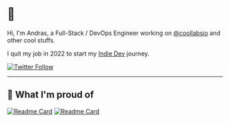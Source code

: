 # 👋

Hi, I'm Andras, a Full-Stack / DevOps Engineer working on [@coollabsio](https://coollabs.io) and other cool stuffs.

I quit my job in 2022 to start my [Indie Dev](https://newsletter.coollabs.io) journey.

[![Twitter Follow](https://img.shields.io/twitter/follow/andrasbacsai?color=blue&label=Follow%20my%20journey%20on%20Twitter&style=for-the-badge)](https://twitter.com/andrasbacsai)

--- 

## 🎉 What I'm proud of

[![Readme Card](https://github-readme-stats.vercel.app/api/pin/?username=coollabsio&repo=coolify&show_owner=true)](https://github.com/coollabsio/coolify) 
[![Readme Card](https://github-readme-stats.vercel.app/api/pin/?username=coollabsio&repo=fonts&show_owner=true)](https://github.com/coollabsio/fonts)


<!--
**andrasbacsai/andrasbacsai** is a ✨ _special_ ✨ repository because its `README.md` (this file) appears on your GitHub profile.

Here are some ideas to get you started:

- 🔭 I’m currently working on ...
- 🌱 I’m currently learning ...
- 👯 I’m looking to collaborate on ...
- 🤔 I’m looking for help with ...
- 💬 Ask me about ...
- 📫 How to reach me: ...
- 😄 Pronouns: ...
- ⚡ Fun fact: ...
-->
